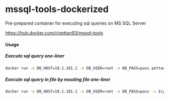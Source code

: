 # mssql-tools-dockerized
Pre-prepared container for executing sql queries on MS SQL Server

https://hub.docker.com/r/pettan93/mssql-tools

#### Usage

##### Execute sql query one-liner
```bash
docker run -e DB_HOST=10.1.101.1 -e DB_USER=root -e DB_PASS=pass pettan93/mssql-tools sh -c "./run-sql.sh 'select @@version;'"
```

##### Execute sql query in file by mouting file one-liner
```bash
docker run -e DB_HOST=10.1.101.1 -e DB_USER=root -e DB_PASS=pass -v $(pwd)/samples/query.sql:/home/query.sql pettan93/mssql-tools sh -c "-./run-sql-file.sh query.sql"
```
